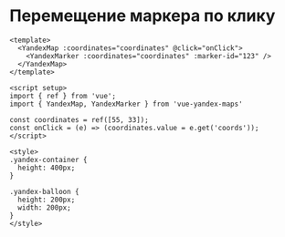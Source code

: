 # Перемещение маркера по клику

<client-only>
  <MapWithMarker />
</client-only>

```vue
<template>
  <YandexMap :coordinates="coordinates" @click="onClick">
    <YandexMarker :coordinates="coordinates" :marker-id="123" />
  </YandexMap>
</template>

<script setup>
import { ref } from 'vue';
import { YandexMap, YandexMarker } from 'vue-yandex-maps'

const coordinates = ref([55, 33]);
const onClick = (e) => (coordinates.value = e.get('coords'));
</script>

<style>
.yandex-container {
  height: 400px;
}

.yandex-balloon {
  height: 200px;
  width: 200px;
}
</style>
```

